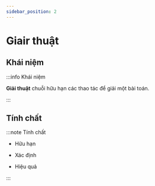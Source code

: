```yaml
---
sidebar_position: 2
---
```


# Giair thuật

## Khái niệm

:::info Khái niệm

**Giải thuật** chuỗi hữu hạn các thao tác để giải một bài toán.

:::

## Tính chất

:::note Tính chất

- Hữu hạn

- Xác định

- Hiệu quả

:::

